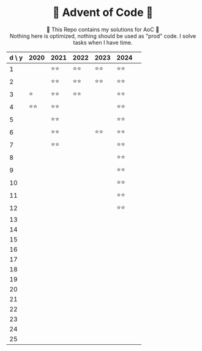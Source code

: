 <h1 align="center">🎄 Advent of Code 🎄</h1>
<p align="center">
🎅 This Repo contains my solutions for AoC 🎅
<br>
Nothing here is optimized, nothing should be used as "prod" code. I solve tasks when I have time.
</p>
<div align="center">

|d \ y| 2020 | 2021 | 2022 | 2023 | 2024 |      |
|-----|------|------|------|------|------|------|
|  1  |      | ⭐⭐ | ⭐⭐ | ⭐⭐ | ⭐⭐ |     |
|  2  |      | ⭐⭐ | ⭐⭐ | ⭐⭐ | ⭐⭐ |     |
|  3  |  ⭐  | ⭐⭐ | ⭐⭐ |      | ⭐⭐ |     |
|  4  | ⭐⭐ | ⭐⭐ |      |      | ⭐⭐ |     |
|  5  |      | ⭐⭐ |      |      | ⭐⭐ |     |
|  6  |      | ⭐⭐ |      | ⭐⭐ | ⭐⭐ |     |
|  7  |      | ⭐⭐ |      |      | ⭐⭐ |     |
|  8  |      |      |      |      | ⭐⭐ |     |
|  9  |      |      |      |      | ⭐⭐ |     |
| 10  |      |      |      |      | ⭐⭐ |     |
| 11  |      |      |      |      | ⭐⭐ |     |
| 12  |      |      |      |      | ⭐⭐ |     |
| 13  |      |      |      |      |      |     |
| 14  |      |      |      |      |      |     |
| 15  |      |      |      |      |      |     |
| 16  |      |      |      |      |      |     |
| 17  |      |      |      |      |      |     |
| 18  |      |      |      |      |      |     |
| 19  |      |      |      |      |      |     |
| 20  |      |      |      |      |      |     |
| 21  |      |      |      |      |      |     |
| 22  |      |      |      |      |      |     |
| 23  |      |      |      |      |      |     |
| 24  |      |      |      |      |      |     |
| 25  |      |      |      |      |      |     |

</div>